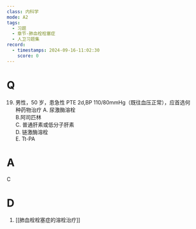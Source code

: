 ```yaml
---
class: 内科学
mode: A2
tags:
  - 习题
  - 章节-肺血栓栓塞症
  - 人卫习题集
record:
  - timestamps: 2024-09-16-11:02:30
    score: 0
---
```


# Q
19. 男性，50 岁，患急性 PTE 2d,BP 110/80mmHg（既往血压正常），应首选何种药物治疗
A. 尿激酶溶栓  
B.阿司匹林  
C. 普通肝素或低分子肝素  
D. 链激酶溶栓  
E. Tt-PA
# A
C
# D
1. [[肺血栓栓塞症的溶栓治疗]]